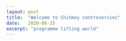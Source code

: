 ```yaml
---
layout: post
title:  "Welcome to Chinmoy controversies"
date:   2020-06-25
excerpt: "programme lifting world"
---
```

